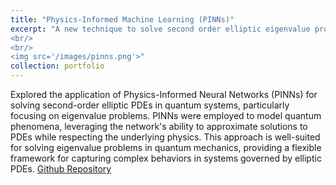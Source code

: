 ```yaml
---
title: "Physics-Informed Machine Learning (PINNs)"
excerpt: "A new technique to solve second order elliptic eigenvalue problems. 
<br/>
<br/>
<img src='/images/pinns.png'>"
collection: portfolio
---
```

Explored the application of Physics-Informed Neural Networks (PINNs) for solving second-order elliptic PDEs in quantum systems, particularly focusing on eigenvalue problems. PINNs were employed to model quantum phenomena, leveraging the network's ability to approximate solutions to PDEs while respecting the underlying physics. This approach is well-suited for solving eigenvalue problems in quantum mechanics, providing a flexible framework for capturing complex behaviors in systems governed by elliptic PDEs. [Github Repository](https://github.com/LevBahn/Gross-Pitaevskii-Eigenvalue-problem)
